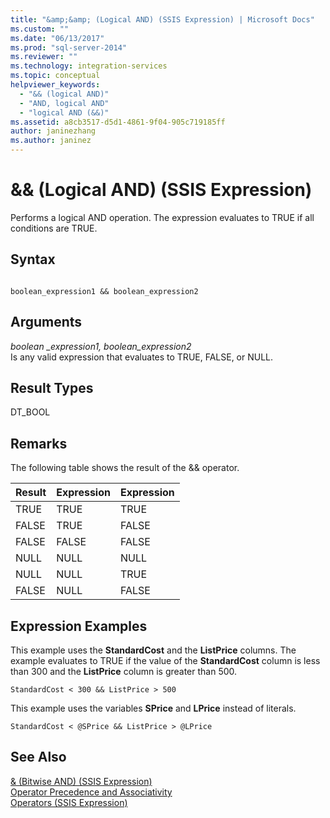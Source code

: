 ```yaml
---
title: "&amp;&amp; (Logical AND) (SSIS Expression) | Microsoft Docs"
ms.custom: ""
ms.date: "06/13/2017"
ms.prod: "sql-server-2014"
ms.reviewer: ""
ms.technology: integration-services
ms.topic: conceptual
helpviewer_keywords: 
  - "&& (logical AND)"
  - "AND, logical AND"
  - "logical AND (&&)"
ms.assetid: a8cb3517-d5d1-4861-9f04-905c719185ff
author: janinezhang
ms.author: janinez
---
```

# &amp;&amp; (Logical AND) (SSIS Expression)
  Performs a logical AND operation. The expression evaluates to TRUE if all conditions are TRUE.  
  
## Syntax  
  
```  
  
boolean_expression1 && boolean_expression2  
```  
  
## Arguments  
 *boolean _expression1, boolean_expression2*  
 Is any valid expression that evaluates to TRUE, FALSE, or NULL.  
  
## Result Types  
 DT_BOOL  
  
## Remarks  
 The following table shows the result of the && operator.  
  
|Result|Expression|Expression|  
|------------|----------------|----------------|  
|TRUE|TRUE|TRUE|  
|FALSE|TRUE|FALSE|  
|FALSE|FALSE|FALSE|  
|NULL|NULL|NULL|  
|NULL|NULL|TRUE|  
|FALSE|NULL|FALSE|  
  
## Expression Examples  
 This example uses the **StandardCost** and the **ListPrice** columns. The example evaluates to TRUE if the value of the **StandardCost** column is less than 300 and the **ListPrice** column is greater than 500.  
  
```  
StandardCost < 300 && ListPrice > 500  
```  
  
 This example uses the variables **SPrice** and **LPrice** instead of literals.  
  
```  
StandardCost < @SPrice && ListPrice > @LPrice  
```  
  
## See Also  
 [& &#40;Bitwise AND&#41; &#40;SSIS Expression&#41;](bitwise-and-ssis-expression.md)   
 [Operator Precedence and Associativity](operator-precedence-and-associativity.md)   
 [Operators &#40;SSIS Expression&#41;](operators-ssis-expression.md)  
  
  

